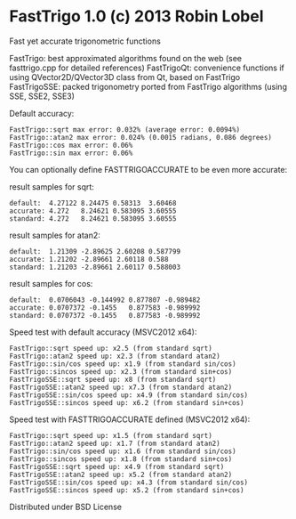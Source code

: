 FastTrigo 1.0 (c) 2013 Robin Lobel
=========

  Fast yet accurate trigonometric functions

  FastTrigo: best approximated algorithms found on the web (see fasttrigo.cpp for detailed references)
  FastTrigoQt: convenience functions if using QVector2D/QVector3D class from Qt, based on FastTrigo
  FastTrigoSSE: packed trigonometry ported from FastTrigo algorithms (using SSE, SSE2, SSE3)

  Default accuracy:
  
    FastTrigo::sqrt max error: 0.032% (average error: 0.0094%)
    FastTrigo::atan2 max error: 0.024% (0.0015 radians, 0.086 degrees)
    FastTrigo::cos max error: 0.06%
    FastTrigo::sin max error: 0.06%

  You can optionally define FASTTRIGOACCURATE to be even more accurate:

  result samples for sqrt:
  
    default:  4.27122 8.24475 0.58313  3.60468
    accurate: 4.272   8.24621 0.583095 3.60555
    standard: 4.272   8.24621 0.583095 3.60555
  result samples for atan2:
  
    default:  1.21309 -2.89625 2.60208 0.587799
    accurate: 1.21202 -2.89661 2.60118 0.588
    standard: 1.21203 -2.89661 2.60117 0.588003
  result samples for cos:
  
    default:  0.0706043 -0.144992 0.877807 -0.989482
    accurate: 0.0707372 -0.1455   0.877583 -0.989992
    standard: 0.0707372 -0.1455   0.877583 -0.989992

  Speed test with default accuracy (MSVC2012 x64):
  
    FastTrigo::sqrt speed up: x2.5 (from standard sqrt)
    FastTrigo::atan2 speed up: x2.3 (from standard atan2)
    FastTrigo::sin/cos speed up: x1.9 (from standard sin/cos)
    FastTrigo::sincos speed up: x2.3 (from standard sin+cos)
    FastTrigoSSE::sqrt speed up: x8 (from standard sqrt)
    FastTrigoSSE::atan2 speed up: x7.3 (from standard atan2)
    FastTrigoSSE::sin/cos speed up: x4.9 (from standard sin/cos)
    FastTrigoSSE::sincos speed up: x6.2 (from standard sin+cos)

  Speed test with FASTTRIGOACCURATE defined (MSVC2012 x64):
  
    FastTrigo::sqrt speed up: x1.5 (from standard sqrt)
    FastTrigo::atan2 speed up: x1.7 (from standard atan2)
    FastTrigo::sin/cos speed up: x1.6 (from standard sin/cos)
    FastTrigo::sincos speed up: x1.8 (from standard sin+cos)
    FastTrigoSSE::sqrt speed up: x4.9 (from standard sqrt)
    FastTrigoSSE::atan2 speed up: x5.2 (from standard atan2)
    FastTrigoSSE::sin/cos speed up: x4.3 (from standard sin/cos)
    FastTrigoSSE::sincos speed up: x5.2 (from standard sin+cos)

  Distributed under BSD License
